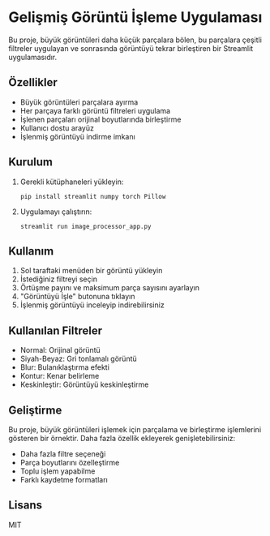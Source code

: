 # Gelişmiş Görüntü İşleme Uygulaması

Bu proje, büyük görüntüleri daha küçük parçalara bölen, bu parçalara çeşitli filtreler uygulayan ve sonrasında görüntüyü tekrar birleştiren bir Streamlit uygulamasıdır.

## Özellikler

- Büyük görüntüleri parçalara ayırma
- Her parçaya farklı görüntü filtreleri uygulama
- İşlenen parçaları orijinal boyutlarında birleştirme
- Kullanıcı dostu arayüz
- İşlenmiş görüntüyü indirme imkanı

## Kurulum

1. Gerekli kütüphaneleri yükleyin:
   ```
   pip install streamlit numpy torch Pillow
   ```

2. Uygulamayı çalıştırın:
   ```
   streamlit run image_processor_app.py
   ```

## Kullanım

1. Sol taraftaki menüden bir görüntü yükleyin
2. İstediğiniz filtreyi seçin
3. Örtüşme payını ve maksimum parça sayısını ayarlayın
4. "Görüntüyü İşle" butonuna tıklayın
5. İşlenmiş görüntüyü inceleyip indirebilirsiniz

## Kullanılan Filtreler

- Normal: Orijinal görüntü
- Siyah-Beyaz: Gri tonlamalı görüntü
- Blur: Bulanıklaştırma efekti
- Kontur: Kenar belirleme
- Keskinleştir: Görüntüyü keskinleştirme

## Geliştirme

Bu proje, büyük görüntüleri işlemek için parçalama ve birleştirme işlemlerini gösteren bir örnektir. Daha fazla özellik ekleyerek genişletebilirsiniz:

- Daha fazla filtre seçeneği
- Parça boyutlarını özelleştirme
- Toplu işlem yapabilme
- Farklı kaydetme formatları

## Lisans

MIT
